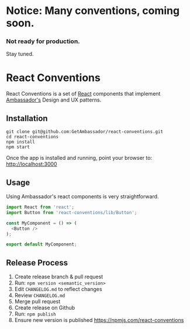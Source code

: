 # Notice: Many conventions, coming soon.
### Not ready for production.
Stay tuned.

# React Conventions
React Conventions is a set of [React](http://facebook.github.io/react/) components that implement [Ambassador's](https://www.getambassador.com) Design and UX patterns.

## Installation
```
git clone git@github.com:GetAmbassador/react-conventions.git
cd react-conventions
npm install
npm start
```

Once the app is installed and running, point your browser to: [http://localhost:3000](http://localhost:3000)

## Usage
Using Ambassador's react components is very straightforward.

```js
import React from 'react';
import Button from 'react-conventions/lib/Button';

const MyComponent = () => (
  <Button />
);

export default MyComponent;
```

## Release Process
1. Create release branch & pull request
2. Run: `npm version <semantic_version>`
3. Edit `CHANGELOG.md` to reflect changes
4. Review `CHANGELOG.md`
5. Merge pull request
6. Create release on Github
7. Run: `npm publish`
8. Ensure new version is published https://npmjs.com/react-conventions

